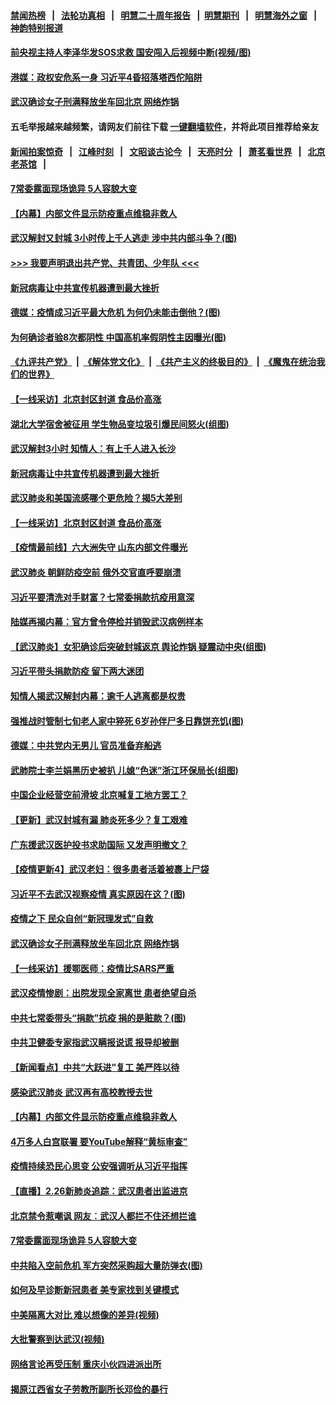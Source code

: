 #### [禁闻热榜](热点新闻.md?=0)  &nbsp;&nbsp;|&nbsp;&nbsp; [法轮功真相](https://github.com/gfw-breaker/truth/blob/master/README.md?=0) &nbsp;&nbsp;|&nbsp;&nbsp; [明慧二十周年报告](https://github.com/gfw-breaker/mh-reports/blob/master/README.md?=0) &nbsp;&nbsp;|&nbsp;&nbsp;[明慧期刊](https://github.com/gfw-breaker/mh-qikan) &nbsp;&nbsp;|&nbsp;&nbsp; [明慧海外之窗](https://github.com/gfw-breaker/mh-news/blob/master/README.md?=0) &nbsp;&nbsp;|&nbsp;&nbsp; [神韵特别报道](https://github.com/gfw-breaker/mh-news/blob/master/shenyun.md?=0)
#### [ 前央视主持人李泽华发SOS求救 国安闯入后视频中断(视频/图)](https://github.com/gfw-breaker/banned-news/blob/master/pages/p1/924442.md)
#### [ 港媒：政权安危系一身 习近平4昏招落塔西佗陷阱](https://github.com/gfw-breaker/banned-news/blob/master/pages/prog1138/a102786488.md)
#### [ 武汉确诊女子刑满释放坐车回北京 网络炸锅](https://github.com/gfw-breaker/banned-news/blob/master/pages/nf4514/n11897989.md)
#### 五毛举报越来越频繁，请网友们前往下载 [一键翻墙软件](https://github.com/gfw-breaker/ssr-accounts)，并将此项目推荐给亲友
#### [新闻拍案惊奇](https://github.com/gfw-breaker/banned-news/blob/master/pages/link4.md) &nbsp;&nbsp;|&nbsp;&nbsp; [江峰时刻](https://github.com/gfw-breaker/banned-news/blob/master/pages/link4.md) &nbsp;&nbsp;|&nbsp;&nbsp; [文昭谈古论今](https://github.com/gfw-breaker/banned-news/blob/master/pages/link4.md) &nbsp;&nbsp;|&nbsp;&nbsp; [天亮时分](https://github.com/gfw-breaker/banned-news/blob/master/pages/link4.md) &nbsp;&nbsp;|&nbsp;&nbsp; [萧茗看世界](https://github.com/gfw-breaker/banned-news/blob/master/pages/link4.md) &nbsp;&nbsp;|&nbsp;&nbsp; [北京老茶馆](https://github.com/gfw-breaker/banned-news/blob/master/pages/link4.md) &nbsp;&nbsp;|&nbsp;&nbsp; 
#### [ 7常委露面现场诡异 5人容貌大变](https://github.com/gfw-breaker/banned-news/blob/master/pages/prog1138/a102786648.md)
#### [ 【内幕】内部文件显示防疫重点维稳非救人](https://github.com/gfw-breaker/banned-news/blob/master/pages/nf4514/n11896183.md)
#### [ 武汉解封又封城 3小时传上千人逃走 涉中共内部斗争？(图)](https://github.com/gfw-breaker/banned-news/blob/master/pages/p1/924424.md)
#### [>>> 我要声明退出共产党、共青团、少年队 <<<](https://github.com/begood0513/goodnews/blob/master/quit/letter.md) 
#### [ 新冠病毒让中共宣传机器遭到最大挫折](https://github.com/gfw-breaker/banned-news/blob/master/pages/nsc413/n11898739.md)
#### [ 德媒：疫情成习近平最大危机 为何仍未能击倒他？(图)](https://github.com/gfw-breaker/banned-news/blob/master/pages/p2/924415.md)
#### [ 为何确诊者验8次都阴性 中国高机率假阴性主因曝光(图)](https://github.com/gfw-breaker/banned-news/blob/master/pages/p1/924399.md)
#### [《九评共产党》](https://github.com/begood0513/9ping.md/blob/master/README.md) &nbsp;|&nbsp; [《解体党文化》](../../../../jtdwh.md/blob/master/README.md)  &nbsp;|&nbsp; [《共产主义的终极目的》](../../../../gczydzjmd.md/blob/master/README.md) &nbsp;|&nbsp; [《魔鬼在统治我们的世界》](../../../../mgztzwmdsj.md/blob/master/README.md) 
#### [ 【一线采访】北京封区封道 食品价高涨](https://github.com/gfw-breaker/banned-news/blob/master/pages/nf4514/n11898771.md)
#### [ 湖北大学宿舍被征用 学生物品变垃圾引爆民间怒火(组图)](https://github.com/gfw-breaker/banned-news/blob/master/pages/p1/924441.md)
#### [ 武汉解封3小时 知情人：有上千人进入长沙](https://github.com/gfw-breaker/banned-news/blob/master/pages/nsc413/n11898505.md)
#### [ 新冠病毒让中共宣传机器遭到最大挫折](https://github.com/gfw-breaker/banned-news/blob/master/pages/nf4514/n11898739.md)
#### [ 武汉肺炎和美国流感哪个更危险？揭5大差别](https://github.com/gfw-breaker/banned-news/blob/master/pages/nf4514/n11888203.md)
#### [ 【一线采访】北京封区封道 食品价高涨](https://github.com/gfw-breaker/banned-news/blob/master/pages/nsc413/n11898771.md)
#### [ 【疫情最前线】六大洲失守 山东内部文件曝光](https://github.com/gfw-breaker/banned-news/blob/master/pages/nsc413/n11898455.md)
#### [ 武汉肺炎 朝鲜防疫空前 俄外交官直呼要崩溃](https://github.com/gfw-breaker/banned-news/blob/master/pages/nsc413/n11897857.md)
#### [ 习近平要清洗对手财富？七常委捐款抗疫用意深](https://github.com/gfw-breaker/banned-news/blob/master/pages/prog204/a102786889.md)
#### [ 陆媒再揭内幕：官方曾令停检并销毁武汉病例样本](https://github.com/gfw-breaker/banned-news/blob/master/pages/prog204/a102786600.md)
#### [ 【武汉肺炎】女犯确诊后突破封城返京 舆论炸锅 疑震动中央(组图)](https://github.com/gfw-breaker/banned-news/blob/master/pages/p1/924409.md)
#### [ 习近平带头捐款防疫 留下两大迷团](https://github.com/gfw-breaker/banned-news/blob/master/pages/prog204/a102786738.md)
#### [ 知情人揭武汉解封内幕：逾千人逃离都是权贵](https://github.com/gfw-breaker/banned-news/blob/master/pages/prog204/a102786644.md)
#### [ 强推战时管制七旬老人家中猝死 6岁孙伴尸多日靠饼充饥(图)](https://github.com/gfw-breaker/banned-news/blob/master/pages/p1/924444.md)
#### [ 德媒：中共党内无男儿 官员准备弃船逃](https://github.com/gfw-breaker/banned-news/blob/master/pages/prog1138/a102786023.md)
#### [ 武肺院士李兰娟黑历史被扒 儿媳“色迷”浙江环保局长(组图)](https://github.com/gfw-breaker/banned-news/blob/master/pages/p2/924390.md)
#### [ 中国企业经营空前滑坡 北京喊复工地方罢工？](https://github.com/gfw-breaker/banned-news/blob/master/pages/nsc413/n11898503.md)
#### [ 【更新】武汉封城有漏 肺炎死多少？复工艰难](https://github.com/gfw-breaker/banned-news/blob/master/pages/nsc413/n11890652.md)
#### [ 广东援武汉医护投书求助国际 又发声明撤文？](https://github.com/gfw-breaker/banned-news/blob/master/pages/nf4514/n11897501.md)
#### [ 【疫情更新4】武汉老妇：很多患者活着被裹上尸袋](https://github.com/gfw-breaker/banned-news/blob/master/pages/prog204/a102784833.md)
#### [ 习近平不去武汉视察疫情 真实原因在这？(图)](https://github.com/gfw-breaker/banned-news/blob/master/pages/p2/924411.md)
#### [ 疫情之下 民众自创“新冠理发式”自救](https://github.com/gfw-breaker/banned-news/blob/master/pages/nsc413/n11898320.md)
#### [ 武汉确诊女子刑满释放坐车回北京 网络炸锅](https://github.com/gfw-breaker/banned-news/blob/master/pages/nsc413/n11897989.md)
#### [ 【一线采访】援鄂医师：疫情比SARS严重](https://github.com/gfw-breaker/banned-news/blob/master/pages/nf4514/n11899583.md)
#### [ 武汉疫情惨剧：出院发现全家离世 患者绝望自杀](https://github.com/gfw-breaker/banned-news/blob/master/pages/prog204/a102786744.md)
#### [ 中共七常委带头“捐款”抗疫 捐的是赃款？(图)](https://github.com/gfw-breaker/banned-news/blob/master/pages/p2/924464.md)
#### [ 中共卫健委专家指武汉瞒报说谎 报导却被删](https://github.com/gfw-breaker/banned-news/blob/master/pages/nsc413/n11899565.md)
#### [ 【新闻看点】中共“大跃进”复工 美严阵以待](https://github.com/gfw-breaker/banned-news/blob/master/pages/nsc413/n11898221.md)
#### [ 感染武汉肺炎 武汉再有高校教授去世](https://github.com/gfw-breaker/banned-news/blob/master/pages/nsc413/n11897445.md)
#### [ 【内幕】内部文件显示防疫重点维稳非救人](https://github.com/gfw-breaker/banned-news/blob/master/pages/nsc413/n11896183.md)
#### [ 4万多人白宫联署 要YouTube解释“黄标审查”](https://github.com/gfw-breaker/banned-news/blob/master/pages/nf4514/n11897803.md)
#### [ 疫情持续恐民心思变 公安强调听从习近平指挥](https://github.com/gfw-breaker/banned-news/blob/master/pages/prog1138/a102786446.md)
#### [ 【直播】2.26新肺炎追踪：武汉患者出监进京](https://github.com/gfw-breaker/banned-news/blob/master/pages/nf4514/n11897551.md)
#### [ 北京禁令惹嘲讽 网友︰武汉人都拦不住还想拦谁](https://github.com/gfw-breaker/banned-news/blob/master/pages/prog204/a102786896.md)
#### [ 7常委露面现场诡异 5人容貌大变](https://github.com/gfw-breaker/banned-news/blob/master/pages/prog204/a102786648.md)
#### [ 中共陷入空前危机 军方突然采购超大量防弹衣(图)](https://github.com/gfw-breaker/banned-news/blob/master/pages/p2/924371.md)
#### [ 如何及早诊断新冠患者 美专家找到关键模式](https://github.com/gfw-breaker/banned-news/blob/master/pages/nsc413/n11898626.md)
#### [ 中美隔离大对比 难以想像的差异(视频)](https://github.com/gfw-breaker/banned-news/blob/master/pages/p1/924418.md)
#### [ 大批警察到达武汉(视频)](https://github.com/gfw-breaker/banned-news/blob/master/pages/p1/924400.md)
#### [ 网络言论再受压制 重庆小伙四进派出所](https://github.com/gfw-breaker/banned-news/blob/master/pages/nsc413/n11899264.md)
#### [ 揭原江西省女子劳教所副所长邓俭的暴行](https://github.com/gfw-breaker/banned-news/blob/master/pages/nf4514/n11898252.md)
